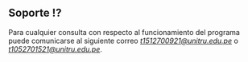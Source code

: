 ## **Soporte** :interrobang:

Para cualquier consulta con respecto al funcionamiento del programa puede comunicarse al siguiente correo  *t1512700921@unitru.edu.pe* o
*t1052701521@unitru.edu.pe*.
